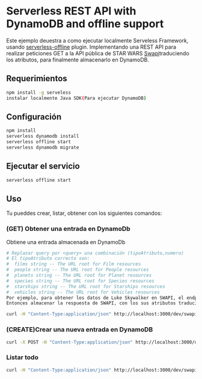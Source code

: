 # Serverless REST API with DynamoDB and offline support

Este ejemplo deuestra a como ejecutar localmente Serveless Framework, usando 
[serverless-offline](https://github.com/dherault/serverless-offline) plugin. Implementando una REST API para realizar peticiones GET a la API pública de STAR WARS [Swapi](https://swapi.dev/)traduciendo los atributos, para finalmente almacenarlo en DynamoDB.


## Requerimientos

```bash
npm install -g serveless
instalar localmente Java SDK(Para ejecutar DynamoDB)
```

## Configuración 

```bash
npm install
serverless dynamodb install
serverless offline start
serverless dynamodb migrate
```

## Ejecutar el servicio

```bash
serverless offline start
```

## Uso

Tu pueddes crear, listar, obtener con los siguientes comandos:


### (GET) Obtener una entrada en DynamoDb

Obtiene una entrada almacenada en DynamoDb 

```bash
# Replazar query por <query> una combinación (tipoAtributo,numero)
# El tipoAtributo correcto son:
#  films string -- The URL root for Film resources
#  people string -- The URL root for People resources
#  planets string -- The URL root for Planet resources
#  species string -- The URL root for Species resources
#  starships string -- The URL root for Starships resources
#  vehicles string -- The URL root for Vehicles resources
Por ejemplo, para obtener los datos de Luke Skywalker en SWAPI, el endpoint es https://swapi.dev/api/people/1/
Entonces almacenar la respuesta de SWAPI, con los sus atributos traducidos al Español deberá realizar la siguiente petición:

curl -H "Content-Type:application/json" http://localhost:3000/dev/swapi/people,1
```

### (CREATE)Crear una nueva entrada en DynamoDB

```bash
curl -X POST -H "Content-Type:application/json" http://localhost:3000/dev/swapi --data '{ "text": "Learn Serverless" }'
```

### Listar todo

```bash
curl -H "Content-Type:application/json" http://localhost:3000/dev/swapi
```
